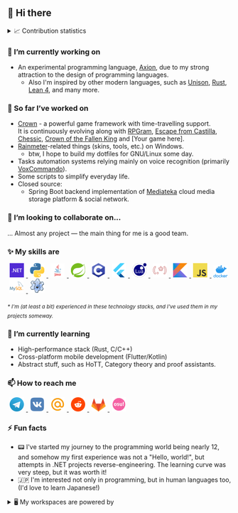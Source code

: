 ## 👋 Hi there

<details>
     <summary>📈 Contribution statistics</summary>
     <table>
          <tr>
              <td><img src="https://github-readme-stats-f1uctus.vercel.app/api?username=F1uctus&theme=vue&show_icons=true&include_all_commits=true&hide_border=true&hide_title=true" /></td>
              <td><img src="https://github-readme-stats-f1uctus.vercel.app/api/top-langs/?username=F1uctus&theme=vue&hide_border=true&layout=compact" /></td>
          </tr>
     </table>
     <img width="1024" src="https://github-profile-trophy.vercel.app/?username=f1uctus&theme=onedark&no-bg=true&no-frame=true&margin-w=15&margin-h=15&column=7" />
     <img src="https://cr-skills-chart-widget.azurewebsites.net/api/api?username=F1uctus" />
</details>

### 🔭 I’m currently working on
* An experimental programming language, [Axion](https://github.com/F1uctus/Axion), due to my strong attraction to the design of programming languages.
  * Also I'm inspired by other modern languages, such as [Unison](https://www.unison-lang.org), [Rust](https://www.rust-lang.org), [Lean 4](https://github.com/leanprover/lean4), and many more.

### 🎯 So far I’ve worked on
* [Crown](https://github.com/F1uctus/crown) - a powerful game framework with time-travelling support.
  <br>It is continuously evolving along with [RPGram](https://github.com/Zemllia/RPGram), [Escape from Castilla](https://github.com/F1uctus/escape-from-castilla), [Chessic](https://gitlab.com/F1uctus/Chessic), [Crown of the Fallen King](https://github.com/F1uctus/cotfk) and [Your game here].
* [Rainmeter](https://rainmeter.net)-related things (skins, tools, etc.) on Windows.
  * btw, I hope to build my dotfiles for GNU/Linux some day.
* Tasks automation systems relying mainly on voice recognition (primarily [VoxCommando](http://voxcommando.com/home/)).
* Some scripts to simplify everyday life.
* Closed source:
  * Spring Boot backend implementation of [Mediateka](https://media.dev.mediago.site) cloud media storage platform & social network.

### 👯 I’m looking to collaborate on...
... Almost any project — the main thing for me is a good team.

### ✨ My skills are

<p float="left">
  <a href="https://www.google.com/search?q=.NET">
    <img width="32" hspace="5" src="https://github.com/F1uctus/F1uctus/blob/master/images/dotnet.png" />
  </a>
  <a href="https://www.google.com/search?q=Python">
    <img width="32" hspace="5" src="https://github.com/F1uctus/F1uctus/blob/master/images/python.png" />
  </a>
  <a href="https://www.google.com/search?q=Java">
    <img width="32" hspace="5" src="https://github.com/F1uctus/F1uctus/blob/master/images/java.png" />
  </a>
  <a href="https://www.google.com/search?q=Spring+Framework">
    <img width="32" hspace="5" src="https://github.com/F1uctus/F1uctus/blob/master/images/spring.svg" />
  </a>
  <a href="https://www.google.com/search?q=C+programming+language">
    <img width="32" hspace="5" src="https://github.com/F1uctus/F1uctus/blob/master/images/c.png" />
  </a>
  <a href="https://www.google.com/search?q=Flutter">
    <img width="32" hspace="5" src="https://github.com/F1uctus/F1uctus/blob/master/images/flutter.svg" />
  </a>
  <a href="https://www.google.com/search?q=Lua">
    <img width="32" hspace="5" src="https://github.com/F1uctus/F1uctus/blob/master/images/lua.svg" />
  </a>
  <a href="https://www.google.com/search?q=Regular+Expressions">
    <img width="32" hspace="5" src="https://github.com/F1uctus/F1uctus/blob/master/images/regex.png" />
  </a>
  <a href="https://www.google.com/search?q=Kotlin">
    <img width="32" hspace="5" src="https://github.com/F1uctus/F1uctus/blob/master/images/kotlin.png" />
  </a>
  <a href="https://www.google.com/search?q=JavaScript">
    <img width="32" hspace="5" src="https://github.com/F1uctus/F1uctus/blob/master/images/js.png" />
  </a>
  <a href="https://www.google.com/search?q=Docker">
    <img width="32" hspace="5" src="https://github.com/F1uctus/F1uctus/blob/master/images/docker.webp" />
  </a>
  <a href="https://www.google.com/search?q=MySQL">
    <img width="32" hspace="5" src="https://github.com/F1uctus/F1uctus/blob/master/images/mysql.png" />
  </a>
  <a href="https://www.google.com/search?q=Lazarus">
    <img width="32" hspace="5" src="https://github.com/F1uctus/F1uctus/blob/master/images/lazarus.png" />
  </a>
</p>

<sub><i>* I'm (at least a bit) experienced in these technology stacks, and I've used them in my projects someway.</i></sub>

### 🌱 I’m currently learning
- High-performance stack (Rust, C/C++)
- Cross-platform mobile development (Flutter/Kotlin)
- Abstract stuff, such as HoTT, Category theory and proof assistants.

### 📫 How to reach me

<p float="left">
  <a href="https://t.me/F1uctus">
    <img width="32" hspace="5" src="https://github.com/F1uctus/F1uctus/blob/master/images/social/telegram.png" />
  </a>
  <a href="https://vk.com/F1uctus"> 
    <img width="32" hspace="5" src="https://github.com/F1uctus/F1uctus/blob/master/images/social/vk.svg" /> 
  </a>
  <a href="mailto:ilya.i.nikitin@proton.me">
    <img width="32" hspace="5" src="https://github.com/F1uctus/F1uctus/blob/master/images/social/mail.ru.png" /> 
  </a>
  <a href="https://reddit.com/u/F1uctus">
    <img width="32" hspace="5" src="https://github.com/F1uctus/F1uctus/blob/master/images/social/reddit.png" /> 
  </a>
  <a href="https://gitlab.com/F1uctus">
    <img width="32" hspace="5" src="https://github.com/F1uctus/F1uctus/blob/master/images/social/gitlab.svg" /> 
  </a>
  <a href="https://osu.ppy.sh/users/F1uctus">
    <img width="32" hspace="5" src="https://github.com/F1uctus/F1uctus/blob/master/images/social/osu!.png" />
  </a>
</p>

### ⚡ Fun facts
- 📟 I've started my journey to the programming world being nearly 12, and somehow my first experience was not a "Hello, world!",
but attempts in .NET projects reverse-engineering. The learning curve was very steep, but it was worth it!
- 🇯🇵 I'm interested not only in programming, but in human languages too, (I'd love to learn Japanese!)

<details>
    <summary>
         🖥️ My workspaces are powered by
    </summary>
    <ul>
         <li>Windows</li>
         <ul>
              <li>11 Insider Preview [Dev ring]</li>
         </ul>
    </ul>
    <ul>
         <li>Unix</li>
         <ul>
              <li>NixOS</li>
              <li>Arch Linux [Windows Subsystem for Linux]</li>
              <li>macOS 12.0.1 [Hackintosh]</li>
              <li>Android 11.0 [Termux]</li>
         </ul>
    </ul>
</details>

